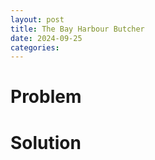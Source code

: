 ```yaml
---
layout: post
title: The Bay Harbour Butcher 
date: 2024-09-25
categories: 
---
```


# Problem



# Solution
